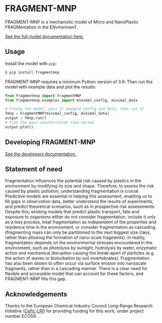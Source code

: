 # FRAGMENT-MNP

FRAGMENT-MNP is a mechanistic model of Micro and NanoPlastic FRAGMentation in the ENvironmenT.

[See the full model documentation here.](https://microplastics-cluster.github.io/fragment-mnp)

## Usage

Install the model with `pip`:

```bash
$ pip install fragmentmnp
```

FRAGMENT-MNP requires a minimum Python version of 3.9. Then run the model with example data and plot the results:

```python
from fragmentmnp import FragmentMNP
from fragmentmnp.examples import minimal_config, minimal_data

# Create the model, pass it example config and data, then run it
fmnp = FragmentMNP(minimal_config, minimal_data)
output = fmnp.run()
# Plot the mass concentration time series
output.plot()
```

## Developing FRAGMENT-MNP

[See the developers documentation.](https://microplastics-cluster.github.io/fragment-mnp/developers/quickstart.html)

## Statement of need

Fragmentation influences the potential risk caused by plastics in the environment by modifying its size and shape. Therefore, to assess the risk caused by plastic pollution, understanding fragmentation is crucial. Predictive models are essential in helping this assessment, enabling us to fill gaps in observation data, better understand the results of experiments, and predict theoretical scenarios, such as in prospective risk assessments. Despite this, existing models that predict plastic transport, fate and exposure to organisms either do not consider fragmentation, include it only as a loss process, treat fragmentation as independent of the properties and residence time in the environment, or consider fragmentation as cascading (fragmenting mass can only be partitioned to the next biggest size class, rather than allowing the formation of nano-scale fragments). In reality, fragmentation depends on the environmental stresses encountered in the environment, such as photolysis by sunlight, hydrolysis by water, enzymatic action and mechanical disruption causing the break-apart of particles (e.g. the action of waves or bioturbation by soil invertebrates). Fragmentation has also been shown to often occur via surface erosion into nanoscale fragments, rather than in a cascading manner. There is a clear need for flexible and accessible model that can account for these factors, and FRAGMENT-MNP fills this gap.

## Acknowledgements

Thanks to the European Chemical Industry Council Long-Range Research Initiative ([Cefic-LRI](https://cefic-lri.org/)) for providing funding for this work, under project number ECO59.
